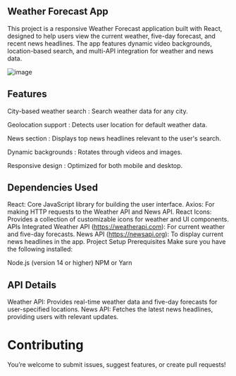 ## Weather Forecast App
This project is a responsive Weather Forecast application built with React, designed to help users view the current weather, five-day forecast, and recent news headlines. The app features dynamic video backgrounds, location-based search, and multi-API integration for weather and news data.

![image](https://github.com/user-attachments/assets/64ac9f3e-01aa-4b73-a150-7fbb6a369923)

## Features

City-based weather search : 
Search weather data for any city.

 Geolocation support :
Detects user location for default weather data.

 News section : 
Displays top news headlines relevant to the user's search.

Dynamic backgrounds  :
Rotates through videos and images.

Responsive design  : 
Optimized for both mobile and desktop.

## Dependencies Used
React: Core JavaScript library for building the user interface.
Axios: For making HTTP requests to the Weather API and News API.
React Icons: Provides a collection of customizable icons for weather and UI components.
APIs Integrated
Weather API (https://weatherapi.com): For current weather and five-day forecasts.
News API (https://newsapi.org): To display current news headlines in the app.
Project Setup
Prerequisites
Make sure you have the following installed:

Node.js (version 14 or higher)
NPM or Yarn


    
## API Details
Weather API: Provides real-time weather data and five-day forecasts for user-specified locations.
News API: Fetches the latest news headlines, providing users with relevant updates.

# Contributing
You’re welcome to submit issues, suggest features, or create pull requests!


